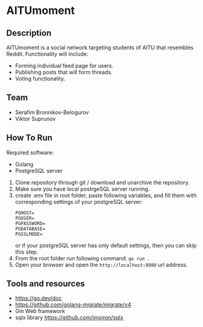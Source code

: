 # AITUmoment

## Description  
AITUmoment is a social network targeting students of AITU that resembles Reddit. 
Functionality will include:
- Forming individual feed page for users.
- Publishing posts that will form threads.
- Voting functionality.

## Team
- Serafim Bronnikov-Belogurov
- Viktor Suprunov

## How To Run

Required software:
- Golang
- PostgreSQL server

1. Clone repository through git / download and unarchive the repository.
2. Make sure you have local postrgeSQL server running.
3. create .env file in root folder, paste following variables, and fill them with corresponding settings of your postgreSQL server:
    ```
    PGHOST=
    PGUSER=
    PGPASSWORD=
    PGDATABASE=
    PGSSLMODE= 
    ```
    or if your postgreSQL server has only default settings, then you can skip this step.
4. From the root folder run following command: `go run .`
5. Open your browser and open the `http://localhost:8080` url address.

## Tools and resources

- https://go.dev/doc
- https://github.com/golang-migrate/migrate/v4
- Gin Web framework 
- sqlx library https://github.com/jmoiron/sqlx

